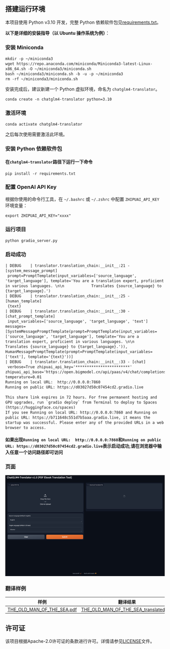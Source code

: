 ## 搭建运行环境

本项目使用 Python v3.10 开发，完整 Python 依赖软件包见[requirements.txt](requirements.txt)。

**以下是详细的安装指导（以 Ubuntu 操作系统为例）**：

### 安装 Miniconda

```shell
mkdir -p ~/miniconda3
wget https://repo.anaconda.com/miniconda/Miniconda3-latest-Linux-x86_64.sh -O ~/miniconda3/miniconda.sh
bash ~/miniconda3/miniconda.sh -b -u -p ~/miniconda3
rm -rf ~/miniconda3/miniconda.sh
```

安装完成后，建议新建一个 Python 虚拟环境，命名为 `chatglm4-translator`。

```shell
conda create -n chatglm4-translator python=3.10
```

### 激活环境

```shell
conda activate chatglm4-translator 
```

之后每次使用需要激活此环境。

### 安装 Python 依赖软件包

#### 在`chatglm4-translator`路径下运行一下命令

```shell
pip install -r requirements.txt
```

### 配置 OpenAI API Key

根据你使用的命令行工具，在 `~/.bashrc` 或 `~/.zshrc` 中配置 `ZHIPUAI_API_KEY` 环境变量：

```shell
export ZHIPUAI_API_KEY="xxxx"
```

### 运行项目

```shell
python gradio_server.py
```

### 启动成功

```shell
| DEBUG    | translator.translation_chain:__init__:21 - [system_message_prompt]
 prompt=PromptTemplate(input_variables=['source_language', 'target_language'], template='You are a translation expert, proficient in various languages. \n\n            Translates {source_language} to {target_language}.')
| DEBUG    | translator.translation_chain:__init__:25 - [human_template]
 {text}
| DEBUG    | translator.translation_chain:__init__:30 - [chat_prompt_template]
 input_variables=['source_language', 'target_language', 'text'] messages=[SystemMessagePromptTemplate(prompt=PromptTemplate(input_variables=['source_language', 'target_language'], template='You are a translation expert, proficient in various languages. \n\n            Translates {source_language} to {target_language}.')), HumanMessagePromptTemplate(prompt=PromptTemplate(input_variables=['text'], template='{text}'))]
| DEBUG    | translator.translation_chain:__init__:33 - [chat]
 verbose=True zhipuai_api_key='************************' zhipuai_api_base='https://open.bigmodel.cn/api/paas/v4/chat/completions' temperature=0.01
Running on local URL:  http://0.0.0.0:7860
Running on public URL: https://d03027d50c07454cd2.gradio.live

This share link expires in 72 hours. For free permanent hosting and GPU upgrades, run `gradio deploy` from Terminal to deploy to Spaces (https://huggingface.co/spaces)
If you see Running on local URL: http://0.0.0.0:7860 and Running on public URL: https://b711648c551d7b5aaa.gradio.live, it means the startup was successful. Please enter any of the provided URLs in a web browser to access.

```

#### 如果出现`Running on local URL:  http://0.0.0.0:7860`和`Running on public URL: https://d03027d50c07454cd2.gradio.live`表示启动成功,请在浏览器中输入任意一个访问路径即可访问

### 页面

![img.png](image/img.png)

### 翻译样例

| 样例                                                            | 翻译结果                                                                              |
|---------------------------------------------------------------|-----------------------------------------------------------------------------------|
| [THE_OLD_MAN_OF_THE_SEA.pdf](test/THE_OLD_MAN_OF_THE_SEA.pdf) | [THE_OLD_MAN_OF_THE_SEA_translated.md](test/THE_OLD_MAN_OF_THE_SEA_translated.md) |

## 许可证

该项目根据Apache-2.0许可证的条款进行许可。详情请参见[LICENSE](LICENSE)文件。


